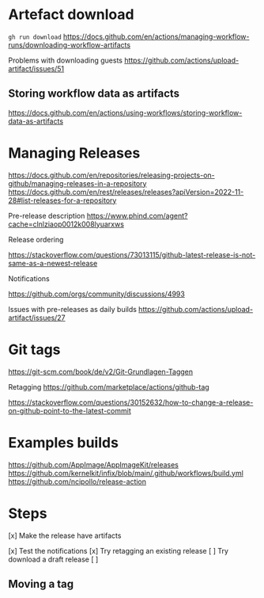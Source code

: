 # Artefact download

`gh run download`
https://docs.github.com/en/actions/managing-workflow-runs/downloading-workflow-artifacts

Problems with downloading guests
https://github.com/actions/upload-artifact/issues/51

## Storing workflow data as artifacts

https://docs.github.com/en/actions/using-workflows/storing-workflow-data-as-artifacts


# Managing Releases

https://docs.github.com/en/repositories/releasing-projects-on-github/managing-releases-in-a-repository
https://docs.github.com/en/rest/releases/releases?apiVersion=2022-11-28#list-releases-for-a-repository

Pre-release description
https://www.phind.com/agent?cache=clnlziaop0012k008lyuarxws

Release ordering

https://stackoverflow.com/questions/73013115/github-latest-release-is-not-same-as-a-newest-release

Notifications

https://github.com/orgs/community/discussions/4993

Issues with pre-releases as daily builds
https://github.com/actions/upload-artifact/issues/27


# Git tags


https://git-scm.com/book/de/v2/Git-Grundlagen-Taggen

Retagging
https://github.com/marketplace/actions/github-tag

https://stackoverflow.com/questions/30152632/how-to-change-a-release-on-github-point-to-the-latest-commit

# Examples builds

https://github.com/AppImage/AppImageKit/releases
https://github.com/kernelkit/infix/blob/main/.github/workflows/build.yml
https://github.com/ncipollo/release-action


# Steps

[x] Make the release have artifacts

[x] Test the notifications
 [x] Try retagging an existing release
 [ ] Try download a draft release
[ ]

## Moving a tag
